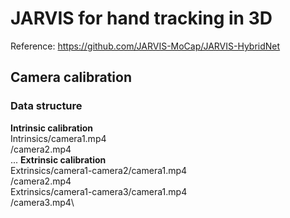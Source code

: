 # JARVIS for hand tracking in 3D
Reference: https://github.com/JARVIS-MoCap/JARVIS-HybridNet

## Camera calibration
### Data structure
**Intrinsic calibration**\
Intrinsics/camera1.mp4\
          /camera2.mp4\
          ...
**Extrinsic calibration**\
Extrinsics/camera1-camera2/camera1.mp4\
                          /camera2.mp4\
Extrinsics/camera1-camera3/camera1.mp4\
                          /camera3.mp4\
                          
